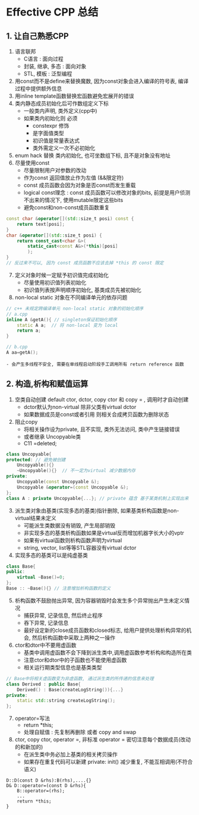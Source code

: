 # Effective CPP 总结
## 1. 让自己熟悉CPP
1. 语言联邦
	- C语言 : 面向过程
	- 封装, 继承, 多态 : 面向对象
	- STL, 模板 : 泛型编程
2. 用const而不是define来替换魔数, 因为const对象会进入编译的符号表, 编译过程中提供额外信息
3. 用inline template函数替换宏函数避免宏展开的错误
4. 类内静态成员初始化后可作数组定义下标
	- 一般类内声明, 类外定义(cpp中)
	- 如果类内初始化则 必须 
		- constexpr 修饰 
		- 是字面值类型 
		- 初识值是常量表达式
		- 类外需定义一次不必初始化
5. enum hack 替换 类内初始化, 也可坐数组下标, 且不是对象没有地址 
6. 尽量使用const
	- 尽量限制用户对参数的改动
	- 作为const 返回值放止作为左值 (&&限定符)
	- const 成员函数会因为对象是否const而发生重载
	- logical const理念 : const 成员函数可以修改对象的bits, 前提是用户侦测不出来的情况下, 使用mutable限定这些bits
	- 避免const和non-const成员函数重复
```c++
const char &operator[](std::size_t posi) const { 
	return text[posi];
}
char &operator[](std::size_t posi) { 
	return const_cast<char &>(
		static_cast<const A&>(*this)[posi]
		);
}
// 反过来不可以, 因为 const 成员函数不应该去掉 *this 的 const 限定
```
7. 定义对象时候一定赋予初识值完成初始化
	- 尽量使用初识值列表初始化 
	- 初识值列表按声明顺序初始化, 基类成员先被初始化
8. non-local static 对象在不同编译单元的依存问题
```c++
// c++ 未规定跨编译单元 non-local static 对象的初始化顺序
// a.cpp
inline A &getA(){ // singleton保证初始化顺序
	static A a;  // 将 non-local 变为 local
	return a;
}

// b.cpp
A aa=getA();
```
	- 会产生多线程不安全, 需要在单线程启动阶段手工调用所有 return reference 函数
## 2. 构造,析构和赋值运算
1. 空类自动创建 default ctor, dctor, copy ctor 和 copy = , 调用时才自动创建
	- dctor默认为non-virtual 除非父类有virtual dctor
	- 如果数据成员是const或者引用 则相关合成拷贝函数为删除状态
2. 阻止copy
	- 将相关操作设为private, 且不实现, 类外无法访问, 类中产生链接错误
	- 或者继承 Uncopyable类
	- C11 =deleted;
```c++
class Uncopyable{
protected: // 避免被创建
	Uncopyable(){}
	~Uncopyable(){}  // 不一定为virtual 减少数据内存
private:
	Uncopyable(const Uncopyable &);
	Uncopyable &operator=(const Uncopyable &);
};
class A : private Uncopyable{...}; // private 蕴含 基于某类机制上实现出来
```
3. 派生类对象由基类(实现多态的基类)指针删除, 如果基类析构函数是non-virtual结果未定义
	- 可能派生类数据没有销毁, 产生局部销毁
	- 非实现多态的基类析构函数如果是virtual反而增加机器字长大小的vptr
	- 如果有virtual函数则析构函数声明为virtual
	- string, vector, list等等STL容器没有virtual dctor
4. 实现多态的基类可以是纯虚基类
```c++
class Base{
public:
	virtual ~Base()=0;
};
Base :: ~Base(){} // 注意增加析构函数的定义
```
5. 析构函数不鼓励抛出异常, 因为容器销毁时会发生多个异常抛出产生未定义情况
	- 捕获异常, 记录信息, 然后终止程序
	- 吞下异常, 记录信息
	- 最好设定新的close成员函数和closed标志, 给用户提供处理析构异常的机会, 然后析构函数中采取上两种之一操作
6. ctor和dtor中不要用虚函数
	- 基类中调用虚函数不会下降到派生类中,调用虚函数参考析构和构造所在类 
	- 注意ctor和dtor中的子函数也不能使用虚函数
	- 相关运行期类型信息也是基类类型
```c++
// Base中将相关虚函数变为非虚函数, 通过派生类的所传递的信息来处理
class Derived : public Base{
	Derived() : Base(createLogString()){...}
private:
	static std::string createLogString();
};
```
7. operator=写法
	- return \*this;
	- 处理自赋值 : 先复制再删除 或者 copy and swap
8. ctor, copy ctor, operator =, 非标准 operator = 密切注意每个数据成员(改动的和新加的)
	- 在派生类中务必加上基类的相关拷贝操作
	- 如果存在重复代码可以新建 private: init() 减少重复, 不能互相调用(不符合语义)
```
D::D(const D &rhs):B(rhs),....{}
D& D::operator=(const D &rhs){
	B::operator=(rhs);
	...
	return *this;
}
```
